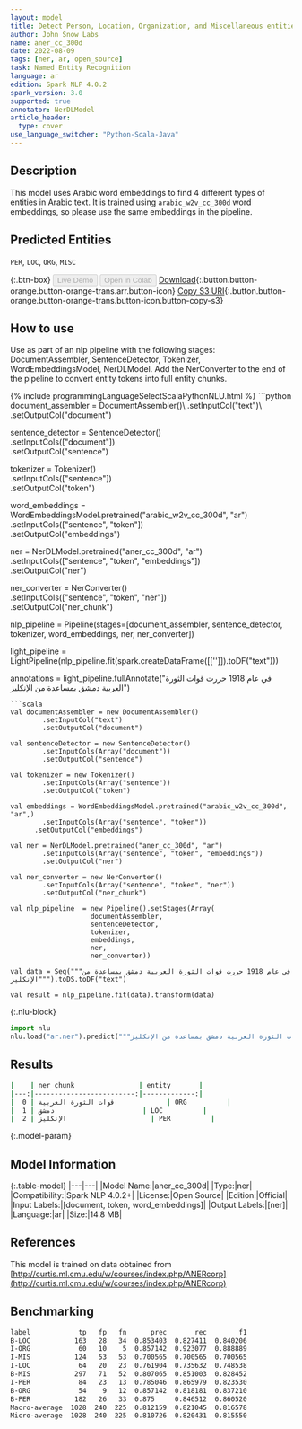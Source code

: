 ```yaml
---
layout: model
title: Detect Person, Location, Organization, and Miscellaneous entities in Arabic (ANERcorp)
author: John Snow Labs
name: aner_cc_300d
date: 2022-08-09
tags: [ner, ar, open_source]
task: Named Entity Recognition
language: ar
edition: Spark NLP 4.0.2
spark_version: 3.0
supported: true
annotator: NerDLModel
article_header:
  type: cover
use_language_switcher: "Python-Scala-Java"
---
```


## Description

This model uses Arabic word embeddings to find 4 different types of entities in Arabic text. It is trained using `arabic_w2v_cc_300d` word embeddings, so please use the same embeddings in the pipeline.

## Predicted Entities

`PER`, `LOC`, `ORG`, `MISC`

{:.btn-box}
<button class="button button-orange" disabled>Live Demo</button>
<button class="button button-orange" disabled>Open in Colab</button>
[Download](https://s3.amazonaws.com/auxdata.johnsnowlabs.com/public/models/aner_cc_300d_ar_4.0.2_3.0_1660030385202.zip){:.button.button-orange.button-orange-trans.arr.button-icon}
[Copy S3 URI](s3://auxdata.johnsnowlabs.com/public/models/aner_cc_300d_ar_4.0.2_3.0_1660030385202.zip){:.button.button-orange.button-orange-trans.button-icon.button-copy-s3}

## How to use

Use as part of an nlp pipeline with the following stages: DocumentAssembler, SentenceDetector, Tokenizer, WordEmbeddingsModel, NerDLModel. Add the NerConverter to the end of the pipeline to convert entity tokens into full entity chunks.

<div class="tabs-box" markdown="1">
{% include programmingLanguageSelectScalaPythonNLU.html %}
```python
document_assembler = DocumentAssembler()\
    .setInputCol("text")\
    .setOutputCol("document")
        
sentence_detector = SentenceDetector()\
    .setInputCols(["document"])\
    .setOutputCol("sentence")

tokenizer = Tokenizer()\
    .setInputCols(["sentence"])\
    .setOutputCol("token")

word_embeddings = WordEmbeddingsModel.pretrained("arabic_w2v_cc_300d", "ar") \
    .setInputCols(["sentence", "token"]) \
    .setOutputCol("embeddings")

ner = NerDLModel.pretrained("aner_cc_300d", "ar") \
    .setInputCols(["sentence", "token", "embeddings"]) \
    .setOutputCol("ner")

ner_converter = NerConverter()\
    .setInputCols(["sentence", "token", "ner"])\
    .setOutputCol("ner_chunk")

nlp_pipeline = Pipeline(stages=[document_assembler, 
                                sentence_detector, 
                                tokenizer, 
                                word_embeddings, 
                                ner, 
                                ner_converter])

light_pipeline = LightPipeline(nlp_pipeline.fit(spark.createDataFrame([['']]).toDF("text")))

annotations = light_pipeline.fullAnnotate("في عام 1918 حررت قوات الثورة العربية دمشق بمساعدة من الإنكليز")
```
```scala
val documentAssembler = new DocumentAssembler()
		.setInputCol("text")
		.setOutputCol("document")

val sentenceDetector = new SentenceDetector()
		.setInputCols(Array("document"))
		.setOutputCol("sentence")

val tokenizer = new Tokenizer()
		.setInputCols(Array("sentence"))
		.setOutputCol("token")
	
val embeddings = WordEmbeddingsModel.pretrained("arabic_w2v_cc_300d", "ar",)
		.setInputCols(Array("sentence", "token"))
	  .setOutputCol("embeddings")

val ner = NerDLModel.pretrained("aner_cc_300d", "ar")
		.setInputCols(Array("sentence", "token", "embeddings"))
		.setOutputCol("ner")

val ner_converter = new NerConverter()
		.setInputCols(Array("sentence", "token", "ner"))
		.setOutputCol("ner_chunk")

val nlp_pipeline  = new Pipeline().setStages(Array(
					documentAssembler, 
					sentenceDetector, 
					tokenizer, 
					embeddings, 
					ner, 
					ner_converter))

val data = Seq("""في عام 1918 حررت قوات الثورة العربية دمشق بمساعدة من الإنكليز""").toDS.toDF("text")

val result = nlp_pipeline.fit(data).transform(data)
```

{:.nlu-block}
```python
import nlu
nlu.load("ar.ner").predict("""في عام 1918 حررت قوات الثورة العربية دمشق بمساعدة من الإنكليز""")
```
</div>

## Results

```bash
|    | ner_chunk                | entity       |
|---:|-------------------------:|-------------:|
|  0 | قوات الثورة العربية             | ORG          |
|  1 | دمشق                      | LOC          |
|  2 | الإنكليز                     | PER          |
```

{:.model-param}
## Model Information

{:.table-model}
|---|---|
|Model Name:|aner_cc_300d|
|Type:|ner|
|Compatibility:|Spark NLP 4.0.2+|
|License:|Open Source|
|Edition:|Official|
|Input Labels:|[document, token, word_embeddings]|
|Output Labels:|[ner]|
|Language:|ar|
|Size:|14.8 MB|

## References

This model is trained on data obtained from [http://curtis.ml.cmu.edu/w/courses/index.php/ANERcorp](http://curtis.ml.cmu.edu/w/courses/index.php/ANERcorp)

## Benchmarking

```bash
label            tp   fp   fn      prec       rec        f1
B-LOC           163   28   34  0.853403  0.827411  0.840206
I-ORG            60   10    5  0.857142  0.923077  0.888889
I-MIS           124   53   53  0.700565  0.700565  0.700565
I-LOC            64   20   23  0.761904  0.735632  0.748538
B-MIS           297   71   52  0.807065  0.851003  0.828452
I-PER            84   23   13  0.785046  0.865979  0.823530
B-ORG            54    9   12  0.857142  0.818181  0.837210
B-PER           182   26   33  0.875     0.846512  0.860520
Macro-average  1028  240  225  0.812159  0.821045  0.816578
Micro-average  1028  240  225  0.810726  0.820431  0.815550
```